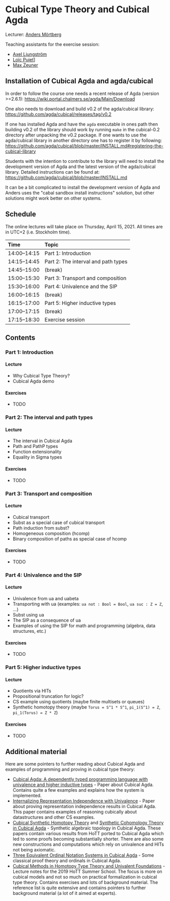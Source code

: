 # Cubical Type Theory and Cubical Agda

Lecturer: [Anders Mörtberg](https://staff.math.su.se/anders.mortberg/)

Teaching assistants for the exercise session:

- [Axel Ljungström](https://www.su.se/english/profiles/axlj4439-1.450268)
- [Loïc Pujet](https://pujet.fr/)]
- [Max Zeuner](https://www.su.se/english/profiles/maze1512-1.450461)

## Installation of Cubical Agda and agda/cubical

In order to follow the course one needs a recent release of Agda (version >=2.6.1): https://wiki.portal.chalmers.se/agda/Main/Download

One also needs to download and build v0.2 of the agda/cubical library: https://github.com/agda/cubical/releases/tag/v0.2

If one has installed Agda and have the `agda` executable in ones path then building v0.2 of the library should work by running `make` in the cubical-0.2 directory after unpacking the v0.2 package. If one wants to use the agda/cubical library in another directory one has to register it by following: https://github.com/agda/cubical/blob/master/INSTALL.md#registering-the-cubical-library

Students with the intention to contribute to the library will need to install the development version of Agda and the latest version of the agda/cubical library. Detailed instructions can be found at: https://github.com/agda/cubical/blob/master/INSTALL.md

It can be a bit complicated to install the development version of Agda and Anders uses the "cabal sandbox install instructions" solution, but other solutions might work better on other systems.

## Schedule

The online lectures will take place on Thursday, April 15, 2021.
All times are in UTC+2 (i.e. Stockholm time).

| Time        | Topic                                      |
|:------------|:-------------------------------------------|
| 14:00–14:15 | Part 1: Introduction                       |
| 14:15–14:45 | Part 2: The interval and path types        |
| 14:45–15:00 | (break)                                    |
| 15:00–15:30 | Part 3: Transport and composition          |
| 15:30–16:00 | Part 4: Univalence and the SIP             |
| 16:00–16:15 | (break)                                    |
| 16:15–17:00 | Part 5: Higher inductive types             |
| 17:00–17:15 | (break)                                    |
| 17:15–18:30 | Exercise session                           |

## Contents

### Part 1: Introduction

#### Lecture

* Why Cubical Type Theory?
* Cubical Agda demo

#### Exercises

* TODO

### Part 2: The interval and path types

#### Lecture

* The interval in Cubical Agda
* Path and PathP types
* Function extensionality
* Equality in Sigma types

#### Exercises

* TODO

### Part 3: Transport and composition

#### Lecture

* Cubical transport
* Subst as a special case of cubical transport
* Path induction from subst?
* Homogeneous composition (hcomp)
* Binary composition of paths as special case of hcomp

#### Exercises

* TODO

### Part 4: Univalence and the SIP

#### Lecture

* Univalence from ua and uabeta
* Transporting with ua (examples: `ua not : Bool = Bool`, `ua suc : Z = Z`, ...)
* Subst using ua
* The SIP as a consequence of ua
* Examples of using the SIP for math and programming (algebra, data structures, etc.)

#### Exercises

* TODO

### Part 5: Higher inductive types

#### Lecture

* Quotients via HITs
* Propositional truncation for logic?
* CS example using quotients (maybe finite multisets or queues)
* Synthetic homotopy theory (maybe `Torus = S^1 * S^1`, `pi_1(S^1) = Z`, `pi_1(Torus) = Z * Z`)

#### Exercises

* TODO

## Additional material

Here are some pointers to further reading about Cubical Agda and examples of programming and proving in cubical type theory:

- [Cubical Agda: A dependently typed programming language with univalence and higher inductive types](https://staff.math.su.se/anders.mortberg/papers/cubicalagda2.pdf) - Paper about Cubical Agda. Contains quite a few examples and explains how the system is implemented.
- [Internalizing Representation Independence with Univalence](https://arxiv.org/abs/2009.05547) - Paper about proving representation independence results in Cubical Agda. This paper contains examples of reasoning cubically about datastructures and other CS examples.
- [Cubical Synthetic Homotopy Theory](https://staff.math.su.se/anders.mortberg/papers/cubicalsynthetic.pdf) and [Synthetic Cohomology Theory in Cubical Agda](https://staff.math.su.se/anders.mortberg/papers/zcohomology.pdf) - Synthetic algebraic topology in Cubical Agda. These papers contain various results from HoTT ported to Cubical Agda which led to some proofs becoming substantially shorter. There are also some new constructions and computations which rely on univalence and HITs not being axiomatic.
- [Three Equivalent Ordinal Notation Systems in Cubical Agda](https://arxiv.org/abs/1904.10759) - Some classical proof theory and ordinals in Cubical Agda.
- [Cubical Methods in Homotopy Type Theory and Univalent Foundations](https://staff.math.su.se/anders.mortberg/papers/cubicalmethods.pdf) - Lecture notes for the 2019 HoTT Summer School. The focus is more on cubical models and not so much on practical formalization in cubical type theory. Contains exercises and lots of background material. The reference list is quite extensive and contains pointers to further background material (a lot of it aimed at experts).
